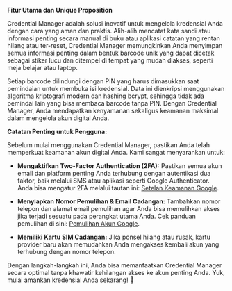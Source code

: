 **Fitur Utama dan Unique Proposition**

Credential Manager adalah solusi inovatif untuk mengelola kredensial Anda dengan cara yang aman dan praktis. Alih-alih mencatat kata sandi atau informasi penting secara manual di buku atau aplikasi catatan yang rentan hilang atau ter-reset, Credential Manager memungkinkan Anda menyimpan semua informasi penting dalam bentuk barcode unik yang dapat dicetak sebagai stiker lucu dan ditempel di tempat yang mudah diakses, seperti meja belajar atau laptop.

Setiap barcode dilindungi dengan PIN yang harus dimasukkan saat pemindaian untuk membuka isi kredensial. Data ini dienkripsi menggunakan algoritma kriptografi modern dan hashing bcrypt, sehingga tidak ada pemindai lain yang bisa membaca barcode tanpa PIN. Dengan Credential Manager, Anda mendapatkan kenyamanan sekaligus keamanan maksimal dalam mengelola akun digital Anda.

**Catatan Penting untuk Pengguna:**

Sebelum mulai menggunakan Credential Manager, pastikan Anda telah memperkuat keamanan akun digital Anda. Kami sangat menyarankan untuk:

- **Mengaktifkan Two-Factor Authentication (2FA):** Pastikan semua akun email dan platform penting Anda terhubung dengan autentikasi dua faktor, baik melalui SMS atau aplikasi seperti Google Authenticator. Anda bisa mengatur 2FA melalui tautan ini: [Setelan Keamanan Google](https://myaccount.google.com/security).

- **Menyiapkan Nomor Pemulihan & Email Cadangan:** Tambahkan nomor telepon dan alamat email pemulihan agar Anda bisa memulihkan akses jika terjadi sesuatu pada perangkat utama Anda. Cek panduan pemulihan di sini: [Pemulihan Akun Google](https://support.google.com/accounts/answer/7682439?hl=id).

- **Memiliki Kartu SIM Cadangan:** Jika ponsel hilang atau rusak, kartu provider baru akan memudahkan Anda mengakses kembali akun yang terhubung dengan nomor telepon.

Dengan langkah-langkah ini, Anda bisa memanfaatkan Credential Manager secara optimal tanpa khawatir kehilangan akses ke akun penting Anda. Yuk, mulai amankan kredensial Anda sekarang! 🚀

